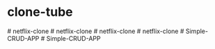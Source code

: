 ﻿# clone-tube
#   n e t f l i x - c l o n e  
 #   n e t f l i x - c l o n e  
 #   n e t f l i x - c l o n e  
 # netflix-clone
#   S i m p l e - C R U D - A P P  
 # Simple-CRUD-APP
